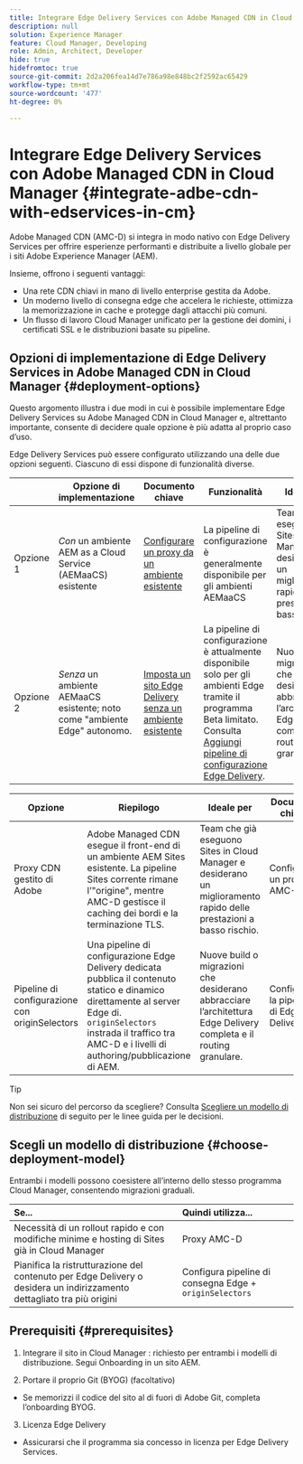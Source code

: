 ```yaml
---
title: Integrare Edge Delivery Services con Adobe Managed CDN in Cloud Manager
description: null
solution: Experience Manager
feature: Cloud Manager, Developing
role: Admin, Architect, Developer
hide: true
hidefromtoc: true
source-git-commit: 2d2a206fea14d7e786a98e848bc2f2592ac65429
workflow-type: tm+mt
source-wordcount: '477'
ht-degree: 0%

---
```



# Integrare Edge Delivery Services con Adobe Managed CDN in Cloud Manager {#integrate-adbe-cdn-with-edservices-in-cm}

Adobe Managed CDN (AMC-D) si integra in modo nativo con Edge Delivery Services per offrire esperienze performanti e distribuite a livello globale per i siti Adobe Experience Manager (AEM).

Insieme, offrono i seguenti vantaggi:

* Una rete CDN chiavi in mano di livello enterprise gestita da Adobe.
* Un moderno livello di consegna edge che accelera le richieste, ottimizza la memorizzazione in cache e protegge dagli attacchi più comuni.
* Un flusso di lavoro Cloud Manager unificato per la gestione dei domini, i certificati SSL e le distribuzioni basate su pipeline.

<!--
Adobe's Edge Delivery Services (EDS) can take advantage of an Adobe managed CDN. EDS is a framework that optimizes website delivery for speed, simplicity, and scalability by pushing content closer to the user through edge nodes. It is not a replacement for a CDN, but rather a way to enhance content delivery, especially when you use the Adobe managed CDN. It offers you the following benefits:

* Adobe-Managed CDN: EDS can use an Adobe-managed CDN, offering features like self-service CDN management and automatic certificate renewal. 
* EDS and AEM: EDS is a feature of AEM as a Cloud Service and works alongside the AEM authoring environment. 
* Performance enhancement: EDS, in conjunction with an Adobe Managed CDN, improves website performance by caching content at edge locations closer to users, reducing latency. 
* Flexibility: EDS provides flexibility in content delivery, allowing your organization to choose between the Adobe-managed CDN or their own CDN setup, based on their needs and existing infrastructure. 
Self-Service CDN Management:
Adobe-managed CDN within EDS enables self-service configuration and management tasks like SSL certificate setup. 
 
Use Cases:
EDS with CDN integration is beneficial for various scenarios, including e-commerce storefronts and websites requiring high performance and scalability. -->

## Opzioni di implementazione di Edge Delivery Services in Adobe Managed CDN in Cloud Manager {#deployment-options}

Questo argomento illustra i due modi in cui è possibile implementare Edge Delivery Services su Adobe Managed CDN in Cloud Manager e, altrettanto importante, consente di decidere quale opzione è più adatta al proprio caso d’uso.

Edge Delivery Services può essere configurato utilizzando una delle due opzioni seguenti. Ciascuno di essi dispone di funzionalità diverse.

|  | Opzione di implementazione | Documento chiave | Funzionalità | Ideale per |
| --- | --- | --- | --- | --- |
| Opzione 1 | *Con* un ambiente AEM as a Cloud Service (AEMaaCS) esistente | [Configurare un proxy da un ambiente esistente](https://www.aem.live/docs/byo-cdn-adobe-managed#option-1-setup-a-proxy-from-an-existing-environment) | La pipeline di configurazione è generalmente disponibile per gli ambienti AEMaaCS | Team che già eseguono Sites in Cloud Manager e desiderano un miglioramento rapido delle prestazioni a basso rischio. |
| Opzione 2 | *Senza* un ambiente AEMaaCS esistente; noto come &quot;ambiente Edge&quot; autonomo. | [Imposta un sito Edge Delivery senza un ambiente esistente](https://www.aem.live/docs/byo-cdn-adobe-managed#option-2-setup-an-edge-delivery-site-without-an-existing-environment) | La pipeline di configurazione è attualmente disponibile solo per gli ambienti Edge tramite il programma Beta limitato.<br>Consulta [Aggiungi pipeline di configurazione Edge Delivery](help/implementing/cloud-manager/release-notes/current.md##add-eds-pipeline). | Nuove build o migrazioni che desiderano abbracciare l’architettura Edge Delivery completa e il routing granulare. |

<!-- Ultimately this URL above will need to be updated on GA -->

| Opzione | Riepilogo | Ideale per | Documenti chiave |
| --- | --- | --- | --- |
| Proxy CDN gestito di Adobe | Adobe Managed CDN esegue il front-end di un ambiente AEM Sites esistente. La pipeline Sites corrente rimane l’&quot;origine&quot;, mentre AMC-D gestisce il caching dei bordi e la terminazione TLS. | Team che già eseguono Sites in Cloud Manager e desiderano un miglioramento rapido delle prestazioni a basso rischio. | Configurare un proxy AMC-D |
| Pipeline di configurazione con originSelectors | Una pipeline di configurazione Edge Delivery dedicata pubblica il contenuto statico e dinamico direttamente al server Edge di. `originSelectors` instrada il traffico tra AMC-D e i livelli di authoring/pubblicazione di AEM. | Nuove build o migrazioni che desiderano abbracciare l’architettura Edge Delivery completa e il routing granulare. | Configurare la pipeline di Edge Delivery |

>[!TIP]
>
>Non sei sicuro del percorso da scegliere? Consulta [Scegliere un modello di distribuzione](#choose-deployment-model) di seguito per le linee guida per le decisioni.

## Scegli un modello di distribuzione {#choose-deployment-model}

Entrambi i modelli possono coesistere all’interno dello stesso programma Cloud Manager, consentendo migrazioni graduali.

| Se... | Quindi utilizza... |
| :--- | :--- |
| Necessità di un rollout rapido e con modifiche minime e hosting di Sites già in Cloud Manager | Proxy AMC-D |
| Pianifica la ristrutturazione del contenuto per Edge Delivery o desidera un indirizzamento dettagliato tra più origini | Configura pipeline di consegna Edge + `originSelectors` |

## Prerequisiti {#prerequisites}

1. Integrare il sito in Cloud Manager
: richiesto per entrambi i modelli di distribuzione. Segui Onboarding in un sito AEM.

2. Portare il proprio Git (BYOG) (facoltativo)
- Se memorizzi il codice del sito al di fuori di Adobe Git, completa l’onboarding BYOG.

3. Licenza Edge Delivery
- Assicurarsi che il programma sia concesso in licenza per Edge Delivery Services.


